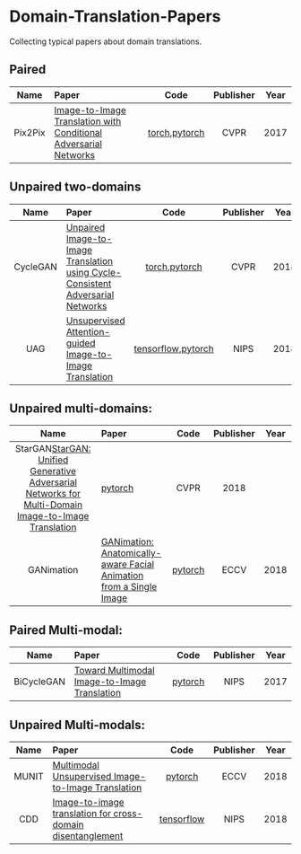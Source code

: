 # Domain-Translation-Papers
Collecting typical papers about domain translations.

## Paired

|Name|Paper|Code|Publisher|Year|
|:----:|:-----|:----:|:----:|:----:|
|Pix2Pix|[Image-to-Image Translation with Conditional Adversarial Networks](https://arxiv.org/pdf/1611.07004.pdf)|[torch](https://github.com/phillipi/pix2pix),[pytorch](https://github.com/junyanz/pytorch-CycleGAN-and-pix2pix)|CVPR|2017|

## Unpaired two-domains

|Name|Paper|Code|Publisher|Year|
|:----:|:-----|:----:|:----:|:----:|
|CycleGAN|[Unpaired Image-to-Image Translation using Cycle-Consistent Adversarial Networks](https://arxiv.org/pdf/1703.10593.pdf)|[torch](https://github.com/junyanz/CycleGAN),[pytorch](https://github.com/junyanz/pytorch-CycleGAN-and-pix2pix)|CVPR|2018|
|UAG|[Unsupervised Attention-guided Image-to-Image Translation](https://arxiv.org/pdf/1806.02311.pdf)|[tensorflow](https://github.com/AlamiMejjati/Unsupervised-Attention-guided-Image-to-Image-Translation),[pytorch](https://github.com/yhlleo/uaggan)|NIPS|2018|

## Unpaired multi-domains:

|Name|Paper|Code|Publisher|Year|
|:----:|:-----|:----:|:----:|:----:|
|StarGAN[StarGAN: Unified Generative Adversarial Networks for Multi-Domain Image-to-Image Translation](https://arxiv.org/pdf/1711.09020.pdf)|[pytorch](https://github.com/yunjey/stargan)|CVPR|2018|
|GANimation|[GANimation: Anatomically-aware Facial Animation from a Single Image](https://arxiv.org/pdf/1807.09251.pdf)|[pytorch](https://github.com/albertpumarola/GANimation)|ECCV|2018|

   
## Paired Multi-modal:
|Name|Paper|Code|Publisher|Year|
|:----:|:-----|:----:|:----:|:----:|
|BiCycleGAN|[Toward Multimodal Image-to-Image Translation](https://arxiv.org/pdf/1711.11586.pdf)|[pytorch](https://github.com/junyanz/BicycleGAN)|NIPS|2017|

## Unpaired Multi-modals:
|Name|Paper|Code|Publisher|Year|
|:----:|:-----|:----:|:----:|:----:|
|MUNIT|[Multimodal Unsupervised Image-to-Image Translation](https://arxiv.org/pdf/1804.04732.pdf)|[pytorch](https://github.com/NVlabs/MUNIT)|ECCV|2018|
|CDD|[Image-to-image translation for cross-domain disentanglement](https://arxiv.org/pdf/1805.09730.pdf)|[tensorflow](https://github.com/agonzgarc/cross-domain-disen)|NIPS|2018|

